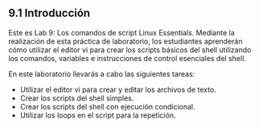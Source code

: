 ## 9.1 Introducción
Este es Lab 9: Los comandos de script Linux Essentials. Mediante la realización de esta práctica de laboratorio, los estudiantes aprenderán cómo utilizar el editor vi para crear los scripts básicos del shell utilizando los comandos, variables e instrucciones de control esenciales del shell.

En este laboratorio llevarás a cabo las siguientes tareas:

- Utilizar el editor vi para crear y editar los archivos de texto.
- Crear los scripts del shell simples.
- Crear los scripts del shell con ejecución condicional.
- Utilizar los loops en el script para la repetición.
